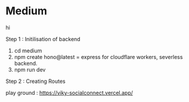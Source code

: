 # Medium
hi

Step 1 : Initilisation of backend
1. cd medium
2. npm create hono@latest       = express for cloudflare workers, severless backend.
3. npm run dev

Step 2 : Creating Routes


play ground : https://viky-socialconnect.vercel.app/
